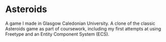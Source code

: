 # Asteroids
A game I made in Glasgow Caledonian University. A clone of the classic Asteroids game as part of coursework, including my first attempts at using Freetype and an Entity Component System (ECS).
